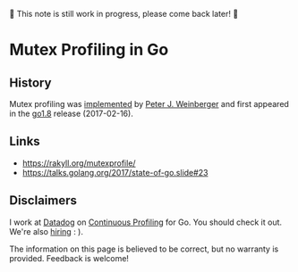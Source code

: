 🚧 This note is still work in progress, please come back later! 🚧

# Mutex Profiling in Go

## History

Mutex profiling was [implemented](https://go-review.googlesource.com/c/go/+/29650/) by [Peter J. Weinberger](https://en.wikipedia.org/wiki/Peter_J._Weinberger) and first appeared in the [go1.8](https://golang.org/doc/go1.8#mutex_prof) release (2017-02-16).

## Links

- https://rakyll.org/mutexprofile/
- https://talks.golang.org/2017/state-of-go.slide#23

## Disclaimers

I work at [Datadog](https://www.datadoghq.com/) on [Continuous Profiling](https://www.datadoghq.com/product/code-profiling/) for Go. You should check it out. We're also [hiring](https://www.datadoghq.com/jobs-engineering/#all&all_locations) : ).

The information on this page is believed to be correct, but no warranty is provided. Feedback is welcome!